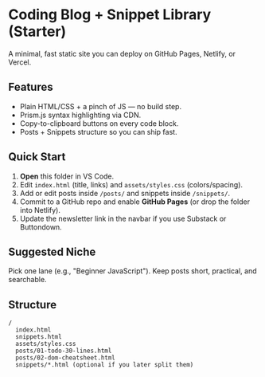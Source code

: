 # Coding Blog + Snippet Library (Starter)

A minimal, fast static site you can deploy on GitHub Pages, Netlify, or Vercel.

## Features
- Plain HTML/CSS + a pinch of JS — no build step.
- Prism.js syntax highlighting via CDN.
- Copy-to-clipboard buttons on every code block.
- Posts + Snippets structure so you can ship fast.

## Quick Start
1. **Open** this folder in VS Code.
2. Edit `index.html` (title, links) and `assets/styles.css` (colors/spacing).
3. Add or edit posts inside `/posts/` and snippets inside `/snippets/`.
4. Commit to a GitHub repo and enable **GitHub Pages** (or drop the folder into Netlify).
5. Update the newsletter link in the navbar if you use Substack or Buttondown.

## Suggested Niche
Pick one lane (e.g., "Beginner JavaScript"). Keep posts short, practical, and searchable.

## Structure
```
/
  index.html
  snippets.html
  assets/styles.css
  posts/01-todo-30-lines.html
  posts/02-dom-cheatsheet.html
  snippets/*.html (optional if you later split them)
```
